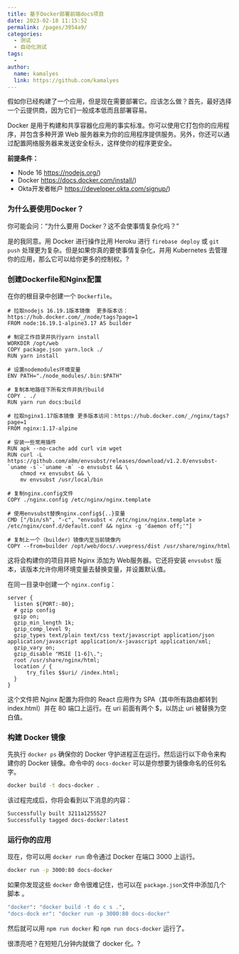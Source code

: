 ```yaml
---
title: 基于Docker部署前端docs项目
date: 2023-02-18 11:15:52
permalink: /pages/3954a9/
categories:
  - 测试
  - 自动化测试
tags:
  - 
author: 
  name: kamalyes
  link: https://github.com/kamalyes
---
```


假如你已经构建了一个应用，但是现在需要部署它。应该怎么做？首先，最好选择一个云提供商，因为它们一般成本低而且部署容易。

Docker 是用于构建和共享容器化应用的事实标准。你可以使用它打包你的应用程序，并包含多种开源 Web 服务器来为你的应用程序提供服务。另外，你还可以通过配置网络服务器来发送安全标头，这样使你的程序更安全。

**前提条件：**

*   Node 16 https://nodejs.org/)
*   Docker https://docs.docker.com/install/)
*   Okta开发者帐户 https://developer.okta.com/signup/)

### **为什么要使用Docker？**

你可能会问：“为什么要用 Docker？这不会使事情复杂化吗？”

是的我同意。用 Docker 进行操作比用 Heroku 进行 `firebase deploy` 或 `git push` 处理更为复杂。但是如果你真的要使事情复杂化，并用 Kubernetes 去管理你的应用，那么它可以给你更多的控制权。?

### **创建Dockerfile和Nginx配置**

在你的根目录中创建一个 `Dockerfile`。

```docker
# 拉取nodejs 16.19.1版本镜像  更多版本访：https://hub.docker.com/_/node/tags?page=1
FROM node:16.19.1-alpine3.17 AS builder

# 制定工作目录并执行yarn install
WORKDIR /opt/web
COPY package.json yarn.lock ./
RUN yarn install

# 设置nodemodules环境变量
ENV PATH="./node_modules/.bin:$PATH"

# 复制本地路径下所有文件并执行build
COPY . ./
RUN yarn run docs:build

# 拉取nginx1.17版本镜像 更多版本访问：https://hub.docker.com/_/nginx/tags?page=1
FROM nginx:1.17-alpine

# 安装一些常用插件
RUN apk --no-cache add curl vim wget
RUN curl -L https://github.com/a8m/envsubst/releases/download/v1.2.0/envsubst-`uname -s`-`uname -m` -o envsubst && \
    chmod +x envsubst && \
    mv envsubst /usr/local/bin

# 复制nginx.config文件
COPY ./nginx.config /etc/nginx/nginx.template

# 使用envsubst替换nginx.config${..}变量
CMD ["/bin/sh", "-c", "envsubst < /etc/nginx/nginx.template > /etc/nginx/conf.d/default.conf && nginx -g 'daemon off;'"]

# 复制上一个（builder）镜像内至当前镜像内
COPY --from=builder /opt/web/docs/.vuepress/dist /usr/share/nginx/html
```

这将会构建你的项目并把 Nginx 添加为 Web服务器。它还将安装 `envsubst` 版本，该版本允许你用环境变量去替换变量，并设置默认值。

在同一目录中创建一个 `nginx.config`：
```nginx
server {
  listen ${PORT:-80};
  # gzip config
  gzip on;
  gzip_min_length 1k;
  gzip_comp_level 9;
  gzip_types text/plain text/css text/javascript application/json application/javascript application/x-javascript application/xml;
  gzip_vary on;
  gzip_disable "MSIE [1-6]\.";
  root /usr/share/nginx/html;
  location / {
      try_files $$uri/ /index.html;
  }
}
```

这个文件把 Nginx 配置为将你的 React 应用作为 SPA（其中所有路由都转到 index.html）并在 80 端口上运行。在 uri 前面有两个 $，以防止 uri 被替换为空白值。

### **构建 Docker 镜像**

先执行 `docker ps` 确保你的 Docker 守护进程正在运行。然后运行以下命令来构建你的 Docker 镜像。命令中的 `docs-docker` 可以是你想要为镜像命名的任何名字。

```bash
docker build -t docs-docker .
```

该过程完成后，你将会看到以下消息的内容：

```bash
Successfully built 3211a1255527
Successfully tagged docs-docker:latest
```

### **运行你的应用**

现在，你可以用 `docker run` 命令通过 Docker 在端口 3000 上运行。

```bash
docker run -p 3000:80 docs-docker
```

如果你发现这些 `docker` 命令很难记住，也可以在 `package.json`文件中添加几个脚本 。

```bash
"docker": "docker build -t do c s .",
"docs-dock er": "docker run -p 3000:80 docs-docker"
```

然后就可以用 `npm run docker` 和 `npm run docs-docker` 运行了。

很漂亮吧？在短短几分钟内就做了 docker 化。?
